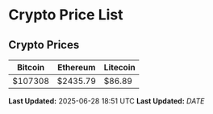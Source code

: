 # Crypto Price List

## Crypto Prices
| Bitcoin | Ethereum | Litecoin |
| ------- | -------- | -------- |
| $107308 | $2435.79 | $86.89 |
**Last Updated:** 2025-06-28 18:51 UTC
**Last Updated:** $DATE$
